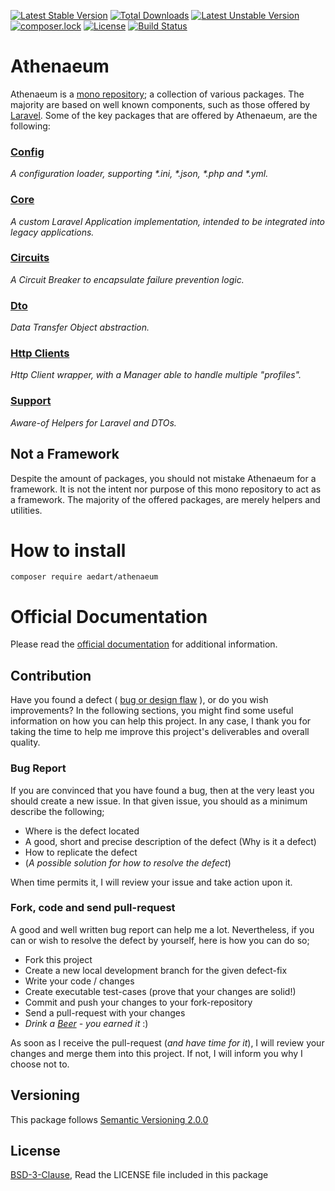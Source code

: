 [![Latest Stable Version](https://poser.pugx.org/aedart/athenaeum/v/stable)](https://packagist.org/packages/aedart/athenaeum)
[![Total Downloads](https://poser.pugx.org/aedart/athenaeum/downloads)](https://packagist.org/packages/aedart/athenaeum)
[![Latest Unstable Version](https://poser.pugx.org/aedart/athenaeum/v/unstable)](https://packagist.org/packages/aedart/athenaeum)
[![composer.lock](https://poser.pugx.org/aedart/athenaeum/composerlock)](https://packagist.org/packages/aedart/athenaeum)
[![License](https://poser.pugx.org/aedart/athenaeum/license)](https://packagist.org/packages/aedart/athenaeum)
[![Build Status](https://travis-ci.org/aedart/athenaeum.svg?branch=master)](https://travis-ci.org/aedart/athenaeum)

# Athenaeum

Athenaeum is a [mono repository](https://en.wikipedia.org/wiki/Monorepo); a collection of various packages. 
The majority are based on well known components, such as those offered by [Laravel](https://laravel.com/).
Some of the key packages that are offered by Athenaeum, are the following:

### [Config](https://aedart.github.io/athenaeum/archive/current/config/)

_A configuration loader, supporting *.ini, *.json, *.php and *.yml._

### [Core](https://aedart.github.io/athenaeum/archive/current/core/)

_A custom Laravel Application implementation, intended to be integrated into legacy applications._

### [Circuits](https://aedart.github.io/athenaeum/archive/current/circuits)

_A Circuit Breaker to encapsulate failure prevention logic._

### [Dto](https://aedart.github.io/athenaeum/archive/current/dto/)

_Data Transfer Object abstraction._

### [Http Clients](https://aedart.github.io/athenaeum/archive/current/http/clients/) 

_Http Client wrapper, with a Manager able to handle multiple "profiles"._

### [Support](https://aedart.github.io/athenaeum/archive/current/support/) 

_Aware-of Helpers for Laravel and DTOs._

## Not a Framework

Despite the amount of packages, you should not mistake Athenaeum for a framework.
It is not the intent nor purpose of this mono repository to act as a framework.
The majority of the offered packages, are merely helpers and utilities.

# How to install

```console
composer require aedart/athenaeum
```

# Official Documentation

Please read the [official documentation](https://aedart.github.io/athenaeum/) for additional information.

## Contribution

Have you found a defect ( [bug or design flaw](https://en.wikipedia.org/wiki/Software_bug) ), or do you wish improvements? In the following sections, you might find some useful information
on how you can help this project. In any case, I thank you for taking the time to help me improve this project's deliverables and overall quality.

### Bug Report

If you are convinced that you have found a bug, then at the very least you should create a new issue. In that given issue, you should as a minimum describe the following;

* Where is the defect located
* A good, short and precise description of the defect (Why is it a defect)
* How to replicate the defect
* (_A possible solution for how to resolve the defect_)

When time permits it, I will review your issue and take action upon it.

### Fork, code and send pull-request

A good and well written bug report can help me a lot. Nevertheless, if you can or wish to resolve the defect by yourself, here is how you can do so;

* Fork this project
* Create a new local development branch for the given defect-fix
* Write your code / changes
* Create executable test-cases (prove that your changes are solid!)
* Commit and push your changes to your fork-repository
* Send a pull-request with your changes
* _Drink a [Beer](https://en.wikipedia.org/wiki/Beer) - you earned it_ :)

As soon as I receive the pull-request (_and have time for it_), I will review your changes and merge them into this project. If not, I will inform you why I choose not to.

## Versioning

This package follows [Semantic Versioning 2.0.0](http://semver.org/)

## License

[BSD-3-Clause](http://spdx.org/licenses/BSD-3-Clause), Read the LICENSE file included in this package

